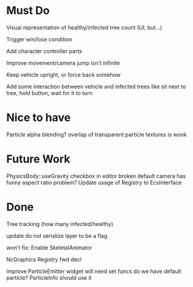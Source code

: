 # Must Do
Visual representation of healthy/infected tree count (UI, but...)

Trigger win/lose condition

Add character controller parts

Improve movement/camera
  jump isn't infinite

Keep vehicle upright, or force back somehow

Add some interaction between vehicle and infected trees
  like sit next to tree, hold button, wait for it to turn

# Nice to have
Particle alpha blending?
  overlap of transparent particle textures is wonk

# Future Work
PhysicsBody::useGravity checkbox in editor broken
default camera has funny aspect ratio problem?
Update usage of Registry to EcsInterface

# Done
Tree tracking (how many infected/healthy)

update do not serialize layer to be a flag

won't fix: Enable SkeletalAnimator

NcGraphics Registry fwd decl

improve ParticleEmitter widget
  will need set funcs
do we have default particle? ParticleInfo should use it

